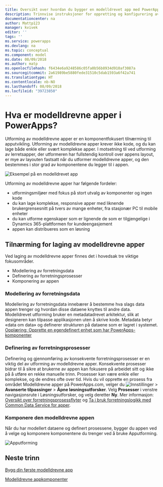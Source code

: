 ```yaml
---
title: Oversikt over hvordan du bygger en modelldrevet app med PowerApps | Microsoft Docs
description: Trinnvise instruksjoner for oppretting og konfigurering av en enhet som brukes med en PowerApps-app.
documentationcenter: na
author: Mattp123
manager: kvivek
editor: ''
tags: ''
ms.service: powerapps
ms.devlang: na
ms.topic: conceptual
ms.component: model
ms.date: 08/09/2018
ms.author: matp
ms.openlocfilehash: f6434e6a9248586c05fa0b56b8934d910af3087a
ms.sourcegitcommit: 2a61989be5880fede31510c5dab1593a6f42a741
ms.translationtype: HT
ms.contentlocale: nb-NO
ms.lasthandoff: 08/09/2018
ms.locfileid: "39723850"
---
```

# <a name="what-are-model-driven-apps-in-powerapps"></a>Hva er modelldrevne apper i PowerApps?

Utforming av modelldrevne apper er en komponentfokusert tilnærming til apputvikling. Utforming av modelldrevne apper krever ikke kode, og du kan lage både enkle eller svært komplekse apper.  I motsetning til ved utforming av lerretsapper, der utformeren har fullstendig kontroll over appens layout, er mye av layouten fastsatt når du utformer modelldrevne apper, og den bestemmes i stor grad av komponentene du legger til i appen. 

![Eksempel på en modelldrevet app](media/model-driven-app-overview/model-app-sample.png)

Utforming av modelldrevne apper har følgende fordeler:
- utformingsmiljøer med fokus på stort utvalg av komponenter og ingen kode 
- du kan lage komplekse, responsive apper med liknende brukergrensesnitt på tvers av mange enheter, fra stasjonær PC til mobile enheter
- du kan utforme egenskaper som er lignende de som er tilgjengelige i Dynamics 365-plattformen for kundeengasjement 
- appen kan distribueres som en løsning
 
## <a name="the-approach-to-model-driven-app-making"></a>Tilnærming for laging av modelldrevne apper
Ved laging av modelldrevne apper finnes det i hovedsak tre viktige fokusområder.

- Modellering av forretningsdata 
- Definering av forretningsprosesser 
- Komponering av appen

### <a name="modeling-business-data"></a>Modellering av forretningsdata
Modellering av forretningsdata innebærer å bestemme hva slags data appen trenger og hvordan disse dataene knyttes til andre data. Modelldrevet utforming bruker en metadatadrevet arkitektur, slik at designeren kan tilpasse applikasjonen uten å skrive kode. Metadata betyr «data om data» og definerer strukturen på dataene som er lagret i systemet. [Opplæring: Opprette en egendefinert enhet som har PowerApps-komponenter](../common-data-service/create-custom-entity.md)

### <a name="defining-business-processes"></a>Definering av forretningsprosesser
Definering og gjennomføring av konsekvente forretningsprosesser er en viktig del av utforming av modelldrevne apper. Konsekvente prosesser bidrar til å sikre at brukerne av appen kan fokusere på arbeidet sitt og ikke på å utføre en rekke manuelle trinn. Prosesser kan være enkle eller komplekse, og de endres ofte over tid. Hvis du vil opprette en prosess fra området Modelldrevne apper på PowerApps.com, velger du ![Innstillinger](media/powerapps-gear.png) > **Avanserte tilpassinger** > **Åpne løsningsutforsker**. Velg **Prosesser** i venstre navigasjonsrute i Løsningsutforsker, og velg deretter **Ny**. Mer informasjon: [Oversikt over forretningsprosessflyter](/flow/business-process-flows-overview) og [Ta i bruk forretningslogikk med Common Data Service for apper](../common-data-service/cds-processes.md). 

### <a name="composing-the-model-driven-app"></a>Komponere den modelldrevne appen
Når du har modellert dataene og definert prosessene, bygger du appen ved å velge og komponere komponentene du trenger ved å bruke Apputforming.

![Apputforming](media/model-driven-app-overview/app-designer.png)

## <a name="next-steps"></a>Neste trinn

[Bygg din første modelldrevne app](build-first-model-driven-app.md)

[Modelldrevne appkomponenter](model-driven-app-components.md)

